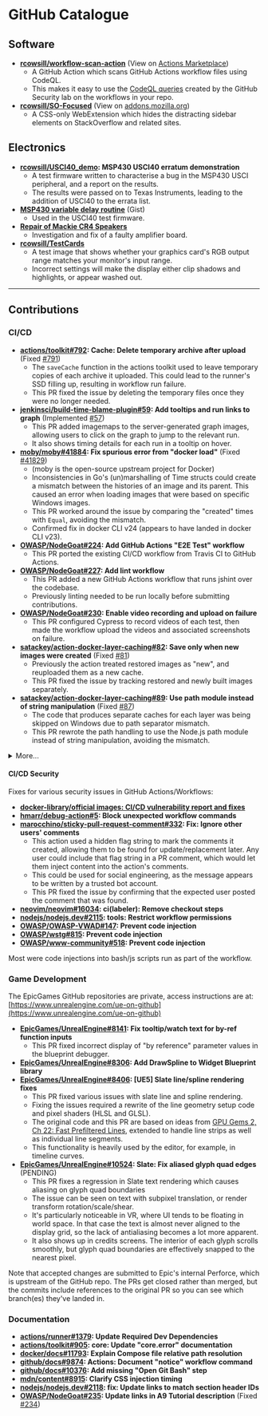 # GitHub Catalogue
## Software

* **[rcowsill/workflow-scan-action](https://github.com/rcowsill/workflow-scan-action)** (View on [Actions Marketplace](https://github.com/marketplace/actions/workflow-scan-action))
  - A GitHub Action which scans GitHub Actions workflow files using CodeQL.
  - This makes it easy to use the [CodeQL queries](https://github.com/github/codeql/tree/main/javascript/ql/src/experimental/Security/CWE-094)
    created by the GitHub Security lab on the workflows in your repo.
* **[rcowsill/SO-Focused](https://github.com/rcowsill/SO-Focused)** (View on [addons.mozilla.org](https://addons.mozilla.org/en-GB/addon/so-focused/))
  - A CSS-only WebExtension which hides the distracting sidebar elements on StackOverflow and related sites.

## Electronics

* **[rcowsill/USCI40_demo](https://github.com/rcowsill/USCI40_demo): MSP430 USCI40 erratum demonstration**
  - A test firmware written to characterise a bug in the MSP430 USCI peripheral, and a report on the results.
  - The results were passed on to Texas Instruments, leading to the addition of USCI40 to the errata list.
* **[MSP430 variable delay routine](https://gist.github.com/rcowsill/213b8db204a554c419369d1027b3e221)** (Gist)
  - Used in the USCI40 test firmware.
* **[Repair of Mackie CR4 Speakers](Repairs/MackieCR4)**
  - Investigation and fix of a faulty amplifier board.
* **[rcowsill/TestCards](Electronics/TestCards)**
  - A test image that shows whether your graphics card's RGB output range matches your monitor's input range.
  - Incorrect settings will make the display either clip shadows and highlights, or appear washed out.


---

## Contributions
### CI/CD

* **[actions/toolkit#792](https://github.com/actions/toolkit/pull/792): Cache: Delete temporary archive after upload** (Fixed [#791](https://github.com/actions/toolkit/issues/791))
  - The `saveCache` function in the actions toolkit used to leave temporary copies of each archive it uploaded.
    This could lead to the runner's SSD filling up, resulting in workflow run failure.
  - This PR fixed the issue by deleting the temporary files once they were no longer needed. 
* **[jenkinsci/build-time-blame-plugin#59](https://github.com/jenkinsci/build-time-blame-plugin/pull/59): Add tooltips and run links to graph** (Implemented [#57](https://github.com/jenkinsci/build-time-blame-plugin/issues/57))
  - This PR added imagemaps to the server-generated graph images, allowing users to click on the graph to jump to the relevant run.
  - It also shows timing details for each run in a tooltip on hover.
* **[moby/moby#41884](https://github.com/moby/moby/pull/41884): Fix spurious error from "docker load"** (Fixed [#41829](https://github.com/moby/moby/issues/41829))
  - (moby is the open-source upstream project for Docker)
  - Inconsistencies in Go's (un)marshalling of Time structs could create a mismatch between the histories of an image and its parent.
    This caused an error when loading images that were based on specific Windows images.
  - This PR worked around the issue by comparing the "created" times with `Equal`, avoiding the mismatch.
  - Confirmed fix in docker CLI v24 (appears to have landed in docker CLI v23).
* **[OWASP/NodeGoat#224](https://github.com/OWASP/NodeGoat/pull/224): Add GitHub Actions "E2E Test" workflow**
  - This PR ported the existing CI/CD workflow from Travis CI to GitHub Actions.
* **[OWASP/NodeGoat#227](https://github.com/OWASP/NodeGoat/pull/227): Add lint workflow**
  - This PR added a new GitHub Actions workflow that runs jshint over the codebase.
  - Previously linting needed to be run locally before submitting contributions.
* **[OWASP/NodeGoat#230](https://github.com/OWASP/NodeGoat/pull/230): Enable video recording and upload on failure**
  - This PR configured Cypress to record videos of each test, then made the workflow upload the videos and associated screenshots on failure.
* **[satackey/action-docker-layer-caching#82](https://github.com/satackey/action-docker-layer-caching/pull/82): Save only when new images were created** (Fixed [#81](https://github.com/satackey/action-docker-layer-caching/issues/81))
  - Previously the action treated restored images as "new", and reuploaded them as a new cache.
  - This PR fixed the issue by tracking restored and newly built images separately.
* **[satackey/action-docker-layer-caching#89](https://github.com/satackey/action-docker-layer-caching/pull/89): Use path module instead of string manipulation** (Fixed [#87](https://github.com/satackey/action-docker-layer-caching/issues/87))
  - The code that produces separate caches for each layer was being skipped on Windows due to path separator mismatch.
  - This PR rewrote the path handling to use the Node.js path module instead of string manipulation, avoiding the mismatch.

<details markdown="1"><summary>More...</summary>

* **[checkstyle/checkstyle#11014](https://github.com/checkstyle/checkstyle/pull/11014): infra: Set permissions required by the workflow**
* **[checkstyle/checkstyle#11016](https://github.com/checkstyle/checkstyle/pull/11016): infra: Fix branch name (remove quotes)**
* **[checkstyle/checkstyle#11024](https://github.com/checkstyle/checkstyle/pull/11024): infra: Update permissions for codeql workflow**
* **[containers/podman#10132](https://github.com/containers/podman/pull/10132): [CI:DOCS] Restore missing content to manpages**
* **[containers/podman#10167](https://github.com/containers/podman/pull/10167): [CI:DOCS] Improve titles of command HTML pages** (Fixed [#385](https://github.com/containers/podman.io_old/issues/385))
* **[containers/podman#10179](https://github.com/containers/podman/pull/10179): [CI:DOCS] Add titles to remote docs (windows)** (Fixed [#385](https://github.com/containers/podman.io_old/issues/385))
* **[containers/podman#10255](https://github.com/containers/podman/pull/10255): [CI:DOCS] Stop conversion of `--` into en dash** (Fixed [#389](https://github.com/containers/podman.io_old/issues/389))
* **[criteo/JVips#83](https://github.com/criteo/JVips/pull/83): Fix docker layer caching in build workflow**
* **[jenkinsci/build-time-blame-plugin#62](https://github.com/jenkinsci/build-time-blame-plugin/pull/62): Fix cast exception when a run has a missing step** (Fixed [#61](https://github.com/jenkinsci/build-time-blame-plugin/issues/61))
* **[OWASP/NodeGoat#214](https://github.com/OWASP/NodeGoat/pull/214): Fix intermittent test failures**
* **[OWASP/NodeGoat#218](https://github.com/OWASP/NodeGoat/pull/218): Fix repeated dbResets so tests run faster**
* **[OWASP/NodeGoat#223](https://github.com/OWASP/NodeGoat/pull/223): Fix Travis config warnings** (Fixed [#219](https://github.com/OWASP/NodeGoat/issues/219))
* **[satackey/action-docker-layer-caching#90](https://github.com/satackey/action-docker-layer-caching/pull/90): Detect updated "cache exists" error message** (Fixed [#85](https://github.com/satackey/action-docker-layer-caching/issues/85))
</details>

#### CI/CD Security

Fixes for various security issues in GitHub Actions/Workflows:

* **[docker-library/official images: CI/CD vulnerability report and fixes](Security/docker-official-images)**
* **[hmarr/debug-action#5](https://github.com/hmarr/debug-action/pull/5): Block unexpected workflow commands**
* **[marocchino/sticky-pull-request-comment#332](https://github.com/marocchino/sticky-pull-request-comment/pull/332): Fix: Ignore other users' comments**
  - This action used a hidden flag string to mark the comments it created, allowing them to be found for update/replacement later.
    Any user could include that flag string in a PR comment, which would let them inject content into the action's comments.
  - This could be used for social engineering, as the message appears to be written by a trusted bot account.
  - This PR fixed the issue by confirming that the expected user posted the comment that was found.
* **[neovim/neovim#16034](https://github.com/neovim/neovim/pull/16034): ci(labeler): Remove checkout steps**
* **[nodejs/nodejs.dev#2115](https://github.com/nodejs/nodejs.dev/pull/2115): tools: Restrict workflow permissions**
* **[OWASP/OWASP-VWAD#147](https://github.com/OWASP/OWASP-VWAD/pull/147): Prevent code injection**
* **[OWASP/wstg#815](https://github.com/OWASP/wstg/pull/815): Prevent code injection**
* **[OWASP/www-community#518](https://github.com/OWASP/www-community/pull/518): Prevent code injection**

Most were code injections into bash/js scripts run as part of the workflow.


### Game Development

The EpicGames GitHub repositories are private, access instructions are at: [https://www.unrealengine.com/ue-on-github](https://www.unrealengine.com/ue-on-github)

* **[EpicGames/UnrealEngine#8141](https://github.com/EpicGames/UnrealEngine/pull/8141): Fix tooltip/watch text for by-ref function inputs**
  - This PR fixed incorrect display of "by reference" parameter values in the blueprint debugger.
* **[EpicGames/UnrealEngine#8306](https://github.com/EpicGames/UnrealEngine/pull/8306): Add DrawSpline to Widget Blueprint library**
* **[EpicGames/UnrealEngine#8406](https://github.com/EpicGames/UnrealEngine/pull/8406): [UE5] Slate line/spline rendering fixes**
  - This PR fixed various issues with slate line and spline rendering.
  - Fixing the issues required a rewrite of the line geometry setup code and pixel shaders (HLSL and GLSL).
  - The original code and this PR are based on ideas from [GPU Gems 2, Ch 22: Fast Prefiltered Lines](https://developer.nvidia.com/gpugems/gpugems2/part-iii-high-quality-rendering/chapter-22-fast-prefiltered-lines),
    extended to handle line strips as well as individual line segments.
  - This functionality is heavily used by the editor, for example, in timeline curves.
* **[EpicGames/UnrealEngine#10524](https://github.com/EpicGames/UnrealEngine/pull/10524): Slate: Fix aliased glyph quad edges** (PENDING)
  - This PR fixes a regression in Slate text rendering which causes aliasing on glyph quad boundaries
  - The issue can be seen on text with subpixel translation, or render transform rotation/scale/shear.
  - It's particularly noticeable in VR, where UI tends to be floating in world space.
    In that case the text is almost never aligned to the display grid, so the lack of antialiasing becomes a lot more apparent.
  - It also shows up in credits screens. The interior of each glyph scrolls smoothly, but glyph quad boundaries are effectively snapped to the nearest pixel.

Note that accepted changes are submitted to Epic's internal Perforce, which is upstream of the GitHub repo.
The PRs get closed rather than merged, but the commits include references to the original PR so you can see
which branch(es) they've landed in.

### Documentation

* **[actions/runner#1379](https://github.com/actions/runner/pull/1379): Update Required Dev Dependencies**
* **[actions/toolkit#905](https://github.com/actions/toolkit/pull/905): core: Update "core.error" documentation**
* **[docker/docs#11793](https://github.com/docker/docs/pull/11793): Explain Compose file relative path resolution**
* **[github/docs#9874](https://github.com/github/docs/pull/9874): Actions: Document "notice" workflow command**
* **[github/docs#10376](https://github.com/github/docs/pull/10376): Add missing "Open Git Bash" step**
* **[mdn/content#8915](https://github.com/mdn/content/pull/8915): Clarify CSS injection timing**
* **[nodejs/nodejs.dev#2118](https://github.com/nodejs/nodejs.dev/pull/2118): fix: Update links to match section header IDs**
* **[OWASP/NodeGoat#235](https://github.com/OWASP/NodeGoat/pull/235): Update links in A9 Tutorial description** (Fixed [#234](https://github.com/OWASP/NodeGoat/issues/234))
